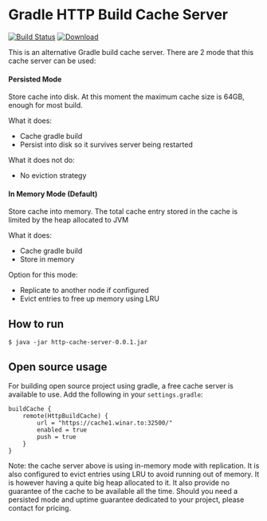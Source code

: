 # Gradle HTTP Build Cache Server

[![Build Status](https://travis-ci.org/sinwe/http-gradle-cache-server.svg?branch=master)](https://travis-ci.org/sinwe/http-gradle-cache-server)
[![Download](https://api.bintray.com/packages/sinwe/sinwe-maven/http-gradle-cache-server/images/download.svg?version=0.0.1) ](https://bintray.com/sinwe/sinwe-maven/http-gradle-cache-server/0.0.1/link)

This is an alternative Gradle build cache server.
There are 2 mode that this cache server can be used:
#### Persisted Mode
Store cache into disk. At this moment the maximum cache size is 64GB, enough for most build.

What it does:
* Cache gradle build
* Persist into disk so it survives server being restarted

What it does not do:
* No eviction strategy

#### In Memory Mode (Default)
Store cache into memory. The total cache entry stored in the cache is limited by the heap allocated to JVM

What it does:
* Cache gradle build
* Store in memory

Option for this mode:
* Replicate to another node if configured
* Evict entries to free up memory using LRU

## How to run
    $ java -jar http-cache-server-0.0.1.jar
    
## Open source usage
For building open source project using gradle, a free cache server is available to use.
Add the following in your `settings.gradle`:
    
    buildCache {
        remote(HttpBuildCache) {
            url = "https://cache1.winar.to:32500/"
            enabled = true
            push = true
        }
    } 

Note: the cache server above is using in-memory mode with replication.
It is also configured to evict entries using LRU to avoid running out of memory.
It is however having a quite big heap allocated to it.
It also provide no guarantee of the cache to be available all the time.
Should you need a persisted mode and uptime guarantee dedicated to your project, please contact for pricing.
